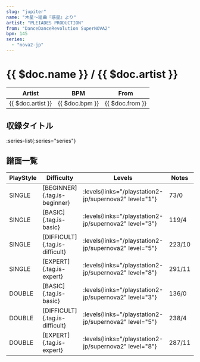 ```yaml
---
slug: "jupiter"
name: "木星～組曲『惑星』より"
artist: "PLEIADES PRODUCTION"
from: "DanceDanceRevolution SuperNOVA2"
bpm: 145
series:
  - "nova2-jp"
---
```


# {{ $doc.name }} / {{ $doc.artist }}

|Artist|BPM|From|
|------|---|----|
|{{ $doc.artist }}|{{ $doc.bpm }}|{{ $doc.from }}|

## 収録タイトル

:series-list{:series="series"}

## 譜面一覧

|PlayStyle|Difficulty|Levels|Notes|Movie|
|---------|----------|------|-----|-----|
|SINGLE|[BEGINNER]{.tag.is-beginner}| :levels{links="/playstation2-jp/supernova2" level="1"}|73/0||
|SINGLE|[BASIC]{.tag.is-basic}| :levels{links="/playstation2-jp/supernova2" level="3"}|119/4||
|SINGLE|[DIFFICULT]{.tag.is-difficult}| :levels{links="/playstation2-jp/supernova2" level="5"}|223/10||
|SINGLE|[EXPERT]{.tag.is-expert}| :levels{links="/playstation2-jp/supernova2" level="8"}|291/11||
|DOUBLE|[BASIC]{.tag.is-basic}| :levels{links="/playstation2-jp/supernova2" level="3"}|136/0||
|DOUBLE|[DIFFICULT]{.tag.is-difficult}| :levels{links="/playstation2-jp/supernova2" level="5"}|238/4||
|DOUBLE|[EXPERT]{.tag.is-expert}| :levels{links="/playstation2-jp/supernova2" level="8"}|287/11||
